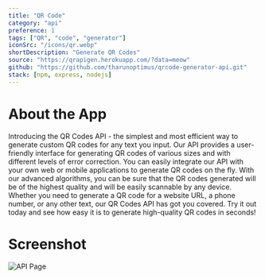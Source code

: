 ```yaml
---
title: "QR Code"
category: "api"
preference: 1
tags: ["QR", "code", "generator"]
iconSrc: "/icons/qr.webp"
shortDescription: "Generate QR Codes"
source: "https://qrapigen.herokuapp.com/?data=meow"
github: "https://github.com/tharunoptimus/qrcode-generator-api.git"
stack: [npm, express, nodejs]
---
```


# About the App

Introducing the QR Codes API - the simplest and most efficient way to generate custom QR codes for any text you input. Our API provides a user-friendly interface for generating QR codes of various sizes and with different levels of error correction. You can easily integrate our API with your own web or mobile applications to generate QR codes on the fly. With our advanced algorithms, you can be sure that the QR codes generated will be of the highest quality and will be easily scannable by any device. Whether you need to generate a QR code for a website URL, a phone number, or any other text, our QR Codes API has got you covered. Try it out today and see how easy it is to generate high-quality QR codes in seconds!

# Screenshot

![API Page](/screenshots/qr.webp)
